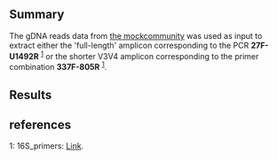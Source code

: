 ## Summary

The gDNA reads data from [the mockcommunity](https://github.com/LomanLab/mockcommunity/edit/master/README.md) was used as input to extract either the 'full-length' amplicon corresponding to the PCR **27F-U1492R** <sup>[1](#ref1)</sup> or the shorter V3V4 amplicon corresponding to the primer combination **337F-805R** <sup>[1](#ref1)</sup>.

## Results


## references
<a name="ref1">1</a>: 16S_primers: [Link](https://en.wikipedia.org/wiki/16S_ribosomal_RNA).
